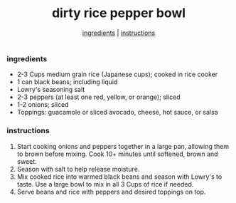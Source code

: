 <h1 align="center">dirty rice pepper bowl</h1>

<div align="center">
  <a href="#ingredients">ingredients</a> | 
  <a href="#instructions">instructions</a>
</div>
<br>

### ingredients
- 2-3 Cups medium grain rice (Japanese cups); cooked in rice cooker  
- 1 can black beans; including liquid  
- Lowry's seasoning salt  
- 2-3 peppers (at least one red, yellow, or orange); sliced  
- 1-2 onions; sliced  
- Toppings: guacamole or sliced avocado, cheese, hot sauce, or salsa  

### instructions
1. Start cooking onions and peppers together in a large pan, allowing them to brown before mixing. Cook 10+ minutes until softened, brown and sweet.
2. Season with salt to help release moisture.  
3. Mix cooked rice into warmed black beans and season with Lowry's to taste. Use a large bowl to mix in all 3 Cups of rice if needed.  
4. Serve beans and rice with peppers and desired toppings on top.  
